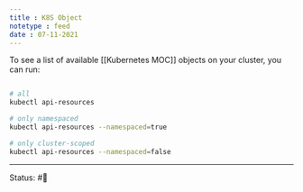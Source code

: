```yaml
---
title : K8S Object
notetype : feed
date : 07-11-2021
---
```


To see a list of available [[Kubernetes MOC]] objects on your cluster, you can run:

```bash

# all
kubectl api-resources

# only namespaced
kubectl api-resources --namespaced=true

# only cluster-scoped
kubectl api-resources --namespaced=false

```

-----

Status: #🌱 
